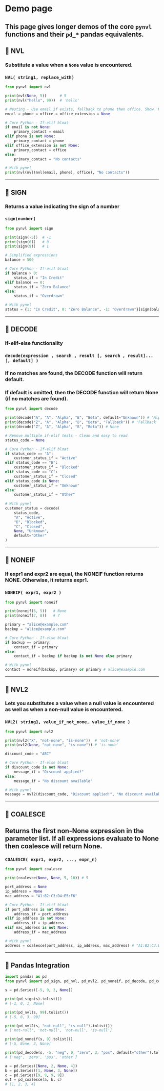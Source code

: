 # Demo page

This page gives longer demos of the core `pynvl` functions and their `pd_*` pandas equivalents.
---
## 🔹 NVL
### Substitute a value when a `None` value is encountered.
### `NVL( string1, replace_with)`
```python
from pynvl import nvl

print(nvl(None, 5))      # 5
print(nvl("hello", 99))  # 'hello'

# Nesting - Use email if exists, fallback to phone then office. Show 'No contacts if all are None.
email = phone = office = office_extension = None

# Core Python - If-elif bloat
if email is not None:
    primary_contact = email
elif phone is not None:
    primary_contact = phone
elif office_extension is not None:
    primary_contact = office
else:
    primary_contact = "No contacts"

# With pynvl
print(nvl(nvl(nvl(email, phone), office), "No contacts"))
```
---

## 🔹 SIGN
### Returns a value indicating the sign of a number
### `sign(number)`
```python
from pynvl import sign

print(sign(-5))  # -1
print(sign(0))   # 0
print(sign(9))   # 1

# Simplified expressions
balance = 500

# Core Python - If-elif bloat
if balance > 0:
    status_if = "In Credit"
elif balance == 0:
    status_if = "Zero Balance"
else:
    status_if = "Overdrawn"

# With pynvl
status = {1: "In Credit", 0: "Zero Balance", -1: "Overdrawn"}[sign(balance)]
```
---

## 🔹 DECODE
### if-elif-else functionality
### `decode(expression , search , result [, search , result]... [, default] )`
### If no matches are found, the DECODE function will return default.
### If default is omitted, then the DECODE function will return None (if no matches are found).
```python
from pynvl import decode

print(decode("A", "A", "Alpha", "B", "Beta", default="Unknown")) # 'Alpha'
print(decode("Z", "A", "Alpha", "B", "Beta", "Fallback")) # 'Fallback'
print(decode("Z", "A", "Alpha", "B", "Beta")) # None

# Remove multiple if-elif tests - Clean and easy to read
status_code = None

# Core Python - If-elif bloat
if status_code == "A":
    customer_status_if = "Active"
elif status_code == "B":
    customer_status_if = "Blocked"
elif status_code == "C":
    customer_status_if = "Closed"
elif status_code is None:
    customer_status_if = "Unknown"
else:
    customer_status_if = "Other"
    
# With pynvl
customer_status = decode(
    status_code,
    "A", "Active",
    "B", "Blocked",
    "C", "Closed",
    None, "Unknown",
    default="Other"
)
```
---

## 🔹 NONEIF
### If expr1 and expr2 are equal, the NONEIF function returns NONE. Otherwise, it returns expr1.
### `NONEIF( expr1, expr2 )`
```python
from pynvl import noneif

print(noneif(5, 5))   # None
print(noneif(7, 8))   # 7

primary = "alice@example.com"
backup = "alice@example.com"

# Core Python - If-else bloat
if backup == primary:
    contact_if = primary
else:
    contact_if = backup if backup is not None else primary

# With pynvl
contact = noneif(backup, primary) or primary # alice@example.com
```
---

## 🔹 NVL2
### Lets you substitutes a value when a null value is encountered as well as when a non-null value is encountered.
### `NVL2( string1, value_if_not_none, value_if_none )`
```python
from pynvl import nvl2

print(nvl2("X", "not-none", "is-none"))  # 'not-none'
print(nvl2(None, "not-none", "is-none")) # 'is-none'

discount_code = "ABC"

# Core Python - If-else bloat
if discount_code is not None:
    message_if = "Discount applied!"
else:
    message_if = "No discount available"

# With pynvl
message = nvl2(discount_code, "Discount applied!", "No discount available")  # Discount applied! 
```
---

## 🔹 COALESCE
## Returns the first non-None expression in the parameter list. If all expressions evaluate to None then coalesce will return None.
### `COALESCE( expr1, expr2, ..., expr_n)`
```python
from pynvl import coalesce

print(coalesce(None, None, 5, 10)) # 5

port_address = None
ip_address = None
mac_address = "A1:B2:C3:D4:E5:F6"

# Core Python - If-elif bloat
if port_address is not None:
    address_if = port_address
elif ip_address is not None:
    address_if = ip_address
elif mac_address is not None:
    address_if = mac_address

# With pynvl
address = coalesce(port_address, ip_address, mac_address) # "A1:B2:C3:D4:E5:F6" 
```
---

## 🔹 Pandas Integration

```python
import pandas as pd
from pynvl import pd_sign, pd_nvl, pd_nvl2, pd_noneif, pd_decode, pd_coalesce

s = pd.Series([-5, 0, 3, None])

print(pd_sign(s).tolist())
# [-1, 0, 1, None]

print(pd_nvl(s, 99).tolist())
# [-5, 0, 3, 99]

print(pd_nvl2(s, "not-null", "is-null").tolist())
# ['not-null', 'not-null', 'not-null', 'is-null']

print(pd_noneif(s, 0).tolist())
# [-5, None, 3, None]

print(pd_decode(s, -5, "neg", 0, "zero", 3, "pos", default="other").tolist())
# ['neg', 'zero', 'pos', 'other']

a = pd.Series([None, 2, None, 4])
b = pd.Series([1, None, 3, None])
c = pd.Series([9, 9, 9, 9])
out = pd_coalesce(a, b, c)
# [1, 2, 3, 4]
```


